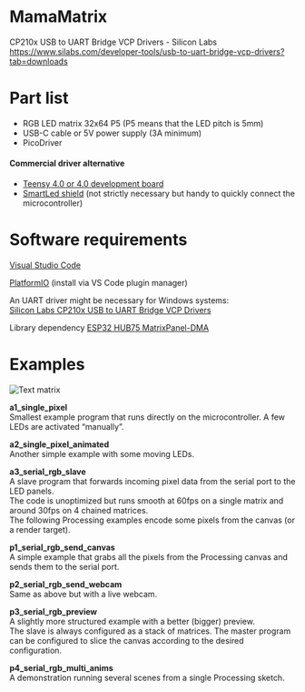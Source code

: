 # MamaMatrix
CP210x USB to UART Bridge VCP Drivers - Silicon Labs
https://www.silabs.com/developer-tools/usb-to-uart-bridge-vcp-drivers?tab=downloads


# Part list
- RGB LED matrix 32x64 P5 (P5 means that the LED pitch is 5mm)
- USB-C cable or 5V power supply (3A minimum)
- PicoDriver 

#### Commercial driver alternative
- [Teensy 4.0 or 4.0 development board](https://www.pjrc.com/teensy/) 
- [SmartLed shield](https://docs.pixelmatix.com/SmartMatrix/) (not strictly necessary but handy to quickly connect the microcontroller)

# Software requirements
[Visual Studio Code](https://code.visualstudio.com)

[PlatformIO](https://platformio.org) (install via VS Code plugin manager)

An UART driver might be necessary for Windows systems:   
[Silicon Labs CP210x USB to UART Bridge VCP Drivers](https://www.silabs.com/developer-tools/usb-to-uart-bridge-vcp-drivers?tab=downloads)

Library dependency
[ESP32 HUB75 MatrixPanel-DMA](https://github.com/mrfaptastic/ESP32-HUB75-MatrixPanel-DMA)



# Examples
![Text matrix](https://raw.githubusercontent.com/ertdfgcvb/MamaMatrix/master/pics/a6_text_matrix.gif)

__a1_single_pixel__\
Smallest example program that runs directly on the microcontroller.
A few LEDs are activated “manually”.

__a2_single_pixel_animated__\
Another simple example with some moving LEDs.

__a3_serial_rgb_slave__\
A slave program that forwards incoming pixel data from the serial port to the LED panels.\
The code is unoptimized but runs smooth at 60fps on a single matrix and around 30fps on 4 chained matrices.\
The following Processing examples encode some pixels from the canvas (or a render target).

__p1_serial_rgb_send_canvas__\
A simple example that grabs all the pixels from the Processing canvas and sends them to the serial port.

__p2_serial_rgb_send_webcam__\
Same as above but with a live webcam.

__p3_serial_rgb_preview__\
A slightly more structured example with a better (bigger) preview.\
The slave is always configured as a stack of matrices. The master program can be configured to slice the canvas according to the desired configuration.

__p4_serial_rgb_multi_anims__\
A demonstration running several scenes from a single Processing sketch.







